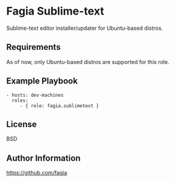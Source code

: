Fagia Sublime-text
=========

Sublime-text editor installer/updater for Ubuntu-based distros.

Requirements
------------

As of now, only Ubuntu-based distros are supported for this role.

Example Playbook
----------------

    - hosts: dev-machines
      roles:
         - { role: fagia.sublimetext }

License
-------

BSD

Author Information
------------------

https://github.com/fagia

